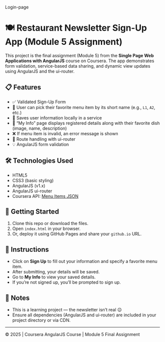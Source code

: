  Login-page
 # 🍽️ Restaurant Newsletter Sign-Up App (Module 5 Assignment)

This project is the final assignment (Module 5) from the **Single Page Web Applications with AngularJS** course on Coursera. The app demonstrates form validation, service-based data sharing, and dynamic view updates using AngularJS and the ui-router.

## 📋 Features

- ✅ Validated Sign-Up Form
- 🍴 User can pick their favorite menu item by its short name (e.g., `L1`, `A2`, etc.)
- 💾 Saves user information locally in a service
- 👤 “My Info” page displays registered details along with their favorite dish (image, name, description)
- ❌ If menu item is invalid, an error message is shown
- 🔁 Route handling with ui-router
- 💡 AngularJS form validation

## 🛠️ Technologies Used

- HTML5
- CSS3 (basic styling)
- AngularJS (v1.x)
- AngularJS ui-router
- Coursera API: [Menu Items JSON](https://coursera-jhu-default-rtdb.firebaseio.com/menu_items.json)

## 🚀 Getting Started

1. Clone this repo or download the files.
2. Open `index.html` in your browser.
3. Or, deploy it using GitHub Pages and share your `github.io` URL.

## 📝 Instructions

- Click on **Sign Up** to fill out your information and specify a favorite menu item.
- After submitting, your details will be saved.
- Go to **My Info** to view your saved details.
- If you’re not signed up, you’ll be prompted to sign up.

## 📎 Notes

- This is a learning project — the newsletter isn’t real 😉
- Ensure all dependencies (AngularJS and ui-router) are included in your project directory or via CDN.

---

© 2025 | Coursera AngularJS Course | Module 5 Final Assignment  
